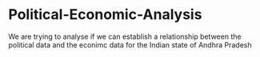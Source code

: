 # Political-Economic-Analysis
We are trying to analyse if we can establish a relationship between the political data and the econimc data for the Indian state of Andhra Pradesh
